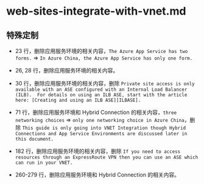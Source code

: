 # web-sites-integrate-with-vnet.md

## 特殊定制

* 23 行，删除应用服务环境的相关内容，`The Azure App Service has two forms.` => `In Azure China, the Azure App Service has only one form.`

* 26, 28 行，删除应用服务环境的相关内容。

* 30 行，删除应用服务环境的相关内容，删除 `Private site access is only available with an ASE configured with an Internal Load Balancer (ILB).  For details on using an ILB ASE, start with the article here: [Creating and using an ILB ASE][ILBASE].`

* 71 行，删除应用服务环境和 Hybrid Connection 的相关内容，`three networking choices` => `only one networking choice in Azure China`，删除 `This guide is only going into VNET Integration though Hybrid Connections and App Service Environments are discussed later in this document.`

* 182 行，删除应用服务环境的相关内容，删除 `If you need to access resources through an ExpressRoute VPN then you can use an ASE which can run in your VNET.`

* 260-279 行，删除应用服务环境和 Hybrid Connection 的相关内容。